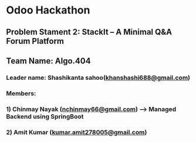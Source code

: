 # Odoo Hackathon
## Problem Stament 2: StackIt – A Minimal Q&A Forum Platform

## Team Name: Algo.404

### Leader name: Shashikanta sahoo(khanshashi688@gmail.com)
### Members:
### 1) Chinmay Nayak (nchinmay66@gmail.com) --> Managed Backend using SpringBoot
### 2) Amit Kumar (kumar.amit278005@gmail.com)
